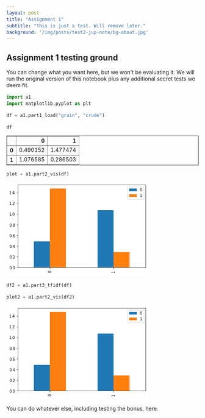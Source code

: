 ```yaml
---
layout: post
title: "Assignment 1"
subtitle: "This is just a test. Will remove later."
background: '/img/posts/test2-jup-note/bg-about.jpg'
---
```


## Assignment 1 testing ground

You can change what you want here, but we won't be evaluating it.  We will run the original version of this notebook plus any additional secret tests we deem fit.


```python
import a1
import matplotlib.pyplot as plt
```


```python
df = a1.part1_load("grain", "crude")
```


```python
df
```




<div>
<style scoped>
    .dataframe tbody tr th:only-of-type {
        vertical-align: middle;
    }

    .dataframe tbody tr th {
        vertical-align: top;
    }

    .dataframe thead th {
        text-align: right;
    }
</style>
<table border="1" class="dataframe">
  <thead>
    <tr style="text-align: right;">
      <th></th>
      <th>0</th>
      <th>1</th>
    </tr>
  </thead>
  <tbody>
    <tr>
      <th>0</th>
      <td>0.490152</td>
      <td>1.477474</td>
    </tr>
    <tr>
      <th>1</th>
      <td>1.076585</td>
      <td>0.286503</td>
    </tr>
  </tbody>
</table>
</div>




```python
plot = a1.part2_vis(df)
```


![png](/img/posts/test2-jup-note/output_4_0.png)



```python
df2 = a1.part3_tfidf(df)
```


```python
plot2 = a1.part2_vis(df2)
```


![png](/img/posts/test2-jup-note/output_6_0.png)


You can do whatever else, including testing the bonus, here.


```python

```
